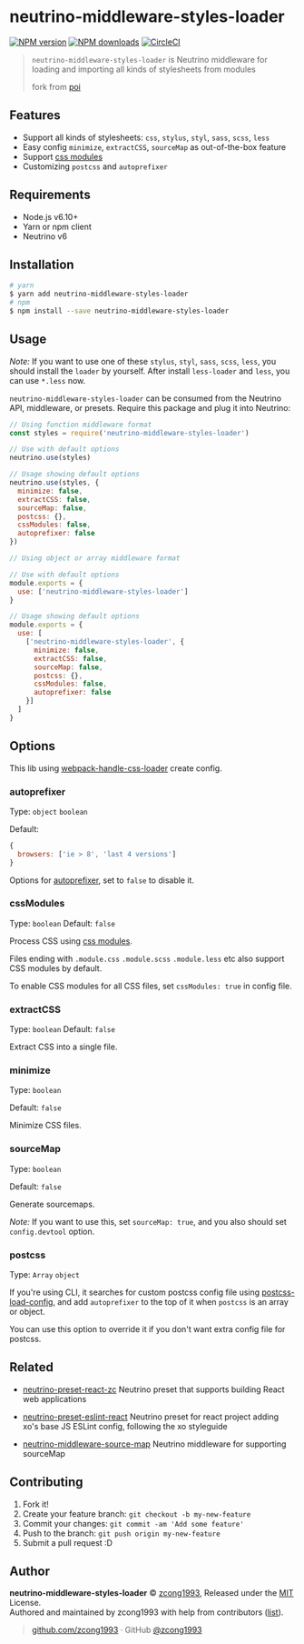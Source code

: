 # neutrino-middleware-styles-loader

[![NPM version](https://img.shields.io/npm/v/neutrino-middleware-styles-loader.svg?style=flat)](https://npmjs.com/package/neutrino-middleware-styles-loader) [![NPM downloads](https://img.shields.io/npm/dm/neutrino-middleware-styles-loader.svg?style=flat)](https://npmjs.com/package/neutrino-middleware-styles-loader) [![CircleCI](https://circleci.com/gh/zcong1993/neutrino-middleware-styles-loader/tree/master.svg?style=shield)](https://circleci.com/gh/zcong1993/neutrino-middleware-styles-loader/tree/master)

> `neutrino-middleware-styles-loader` is Neutrino middleware for loading and importing all kinds of stylesheets from modules
>
> fork from [poi](https://github.com/egoist/poi/blob/master/packages/poi/lib/css-loaders.js)

## Features

- Support all kinds of stylesheets: `css`, `stylus`, `styl`, `sass`, `scss`, `less`
- Easy config `minimize`, `extractCSS`, `sourceMap` as out-of-the-box feature
- Support [css modules](https://github.com/css-modules/css-modules)
- Customizing `postcss` and `autoprefixer`

## Requirements

- Node.js v6.10+
- Yarn or npm client
- Neutrino v6

## Installation

```bash
# yarn
$ yarn add neutrino-middleware-styles-loader
# npm
$ npm install --save neutrino-middleware-styles-loader
```

## Usage

*Note:* If you want to use one of these `stylus`, `styl`, `sass`, `scss`, `less`, you should install the `loader` by yourself. After install `less-loader` and `less`, you can use `*.less` now.

`neutrino-middleware-styles-loader` can be consumed from the Neutrino API, middleware, or presets. Require this package and plug it into Neutrino:

```js
// Using function middleware format
const styles = require('neutrino-middleware-styles-loader')

// Use with default options
neutrino.use(styles)

// Usage showing default options
neutrino.use(styles, {
  minimize: false,
  extractCSS: false,
  sourceMap: false,
  postcss: {},
  cssModules: false,
  autoprefixer: false
})
```

```js
// Using object or array middleware format

// Use with default options
module.exports = {
  use: ['neutrino-middleware-styles-loader']
}

// Usage showing default options
module.exports = {
  use: [
    ['neutrino-middleware-styles-loader', {
      minimize: false,
      extractCSS: false,
      sourceMap: false,
      postcss: {},
      cssModules: false,
      autoprefixer: false
    }]
  ]
}
```

## Options

This lib using [webpack-handle-css-loader](https://github.com/egoist/webpack-handle-css-loader) create config.

### autoprefixer

Type: `object` `boolean`

Default:
```js
{
  browsers: ['ie > 8', 'last 4 versions']
}
```

Options for [autoprefixer](https://github.com/postcss/autoprefixer), set to `false` to disable it.

### cssModules

Type: `boolean`
Default: `false`

Process CSS using [css modules](https://github.com/css-modules/css-modules).

Files ending with `.module.css` `.module.scss` `.module.less` etc also support CSS modules by default.

To enable CSS modules for all CSS files, set `cssModules: true` in config file.

### extractCSS

Type: `boolean`
Default: `false`

Extract CSS into a single file.

### minimize

Type: `boolean`

Default: `false`

Minimize CSS files.

### sourceMap

Type: `boolean`

Default: `false`

Generate sourcemaps.

*Note:* If you want to use this, set `sourceMap: true`, and you also should set `config.devtool` option.

### postcss

Type: `Array` `object`

If you're using CLI, it searches for custom postcss config file using [postcss-load-config](https://github.com/michael-ciniawsky/postcss-load-config), and add `autoprefixer` to the top of it when `postcss` is an array or object.

You can use this option to override it if you don't want extra config file for postcss.

## Related

- [neutrino-preset-react-zc](https://github.com/zcong1993/neutrino-preset-react-zc) Neutrino preset that supports building React web applications

- [neutrino-preset-eslint-react](https://github.com/zcong1993/neutrino-preset-eslint-react) Neutrino preset for react project adding xo's base JS ESLint config, following the xo styleguide

- [neutrino-middleware-source-map](https://github.com/zcong1993/neutrino-middleware-source-map) Neutrino middleware for supporting sourceMap

## Contributing

1. Fork it!
2. Create your feature branch: `git checkout -b my-new-feature`
3. Commit your changes: `git commit -am 'Add some feature'`
4. Push to the branch: `git push origin my-new-feature`
5. Submit a pull request :D


## Author

**neutrino-middleware-styles-loader** © [zcong1993](https://github.com/zcong1993), Released under the [MIT](./LICENSE) License.<br>
Authored and maintained by zcong1993 with help from contributors ([list](https://github.com/zcong1993/neutrino-middleware-styles-loader/contributors)).

> [github.com/zcong1993](https://github.com/zcong1993) · GitHub [@zcong1993](https://github.com/zcong1993)
